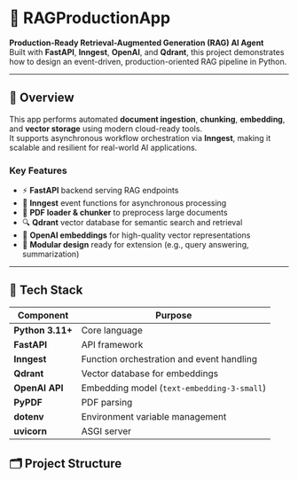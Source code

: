 # 🧠 RAGProductionApp

**Production-Ready Retrieval-Augmented Generation (RAG) AI Agent**  
Built with **FastAPI**, **Inngest**, **OpenAI**, and **Qdrant**, this project demonstrates how to design an event-driven, production-oriented RAG pipeline in Python.

---

## 🚀 Overview

This app performs automated **document ingestion**, **chunking**, **embedding**, and **vector storage** using modern cloud-ready tools.  
It supports asynchronous workflow orchestration via **Inngest**, making it scalable and resilient for real-world AI applications.

### Key Features
- ⚡ **FastAPI** backend serving RAG endpoints  
- 🧩 **Inngest** event functions for asynchronous processing  
- 📄 **PDF loader & chunker** to preprocess large documents  
- 🔍 **Qdrant** vector database for semantic search and retrieval  
- 🤖 **OpenAI embeddings** for high-quality vector representations  
- 🌱 **Modular design** ready for extension (e.g., query answering, summarization)

---

## 🧰 Tech Stack

| Component | Purpose |
|------------|----------|
| **Python 3.11+** | Core language |
| **FastAPI** | API framework |
| **Inngest** | Function orchestration and event handling |
| **Qdrant** | Vector database for embeddings |
| **OpenAI API** | Embedding model (`text-embedding-3-small`) |
| **PyPDF** | PDF parsing |
| **dotenv** | Environment variable management |
| **uvicorn** | ASGI server |
## 🗂️ Project Structure

